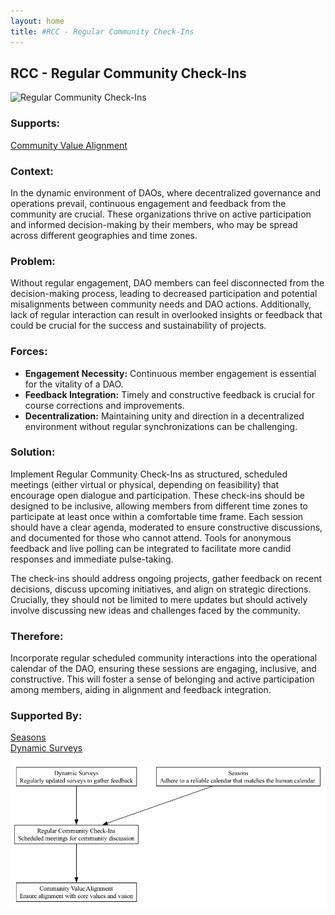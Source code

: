 ```yaml
---
layout: home
title: #RCC - Regular Community Check-Ins
---
```


## RCC - Regular Community Check-Ins

![Regular Community Check-Ins](./output/illustration/regular_community_check_ins_illustration_v3.png)

### Supports:

[Community Value Alignment](./community_value_alignment.html)

### Context:

In the dynamic environment of DAOs, where decentralized governance and operations prevail, continuous engagement and feedback from the community are crucial. These organizations thrive on active participation and informed decision-making by their members, who may be spread across different geographies and time zones.

### Problem:

Without regular engagement, DAO members can feel disconnected from the decision-making process, leading to decreased participation and potential misalignments between community needs and DAO actions. Additionally, lack of regular interaction can result in overlooked insights or feedback that could be crucial for the success and sustainability of projects.

### Forces:

- **Engagement Necessity:** Continuous member engagement is essential for the vitality of a DAO.
- **Feedback Integration:** Timely and constructive feedback is crucial for course corrections and improvements.
- **Decentralization:** Maintaining unity and direction in a decentralized environment without regular synchronizations can be challenging.

### Solution:

Implement Regular Community Check-Ins as structured, scheduled meetings (either virtual or physical, depending on feasibility) that encourage open dialogue and participation. These check-ins should be designed to be inclusive, allowing members from different time zones to participate at least once within a comfortable time frame. Each session should have a clear agenda, moderated to ensure constructive discussions, and documented for those who cannot attend. Tools for anonymous feedback and live polling can be integrated to facilitate more candid responses and immediate pulse-taking.

The check-ins should address ongoing projects, gather feedback on recent decisions, discuss upcoming initiatives, and align on strategic directions. Crucially, they should not be limited to mere updates but should actively involve discussing new ideas and challenges faced by the community.

### Therefore:

Incorporate regular scheduled community interactions into the operational calendar of the DAO, ensuring these sessions are engaging, inclusive, and constructive. This will foster a sense of belonging and active participation among members, aiding in alignment and feedback integration.

### Supported By:

[Seasons](./seasons.html)  
[Dynamic Surveys](./dynamic_surveys.html)

![Regular Community Check-Ins](./output/regular_community_check_ins_specific_graph_v3.png)